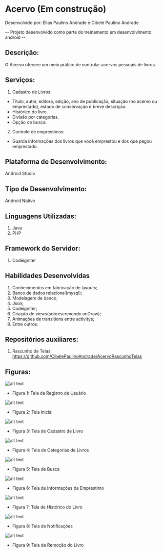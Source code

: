 # Acervo (Em construção)
Desenvolvido por: Elias Paulino Andrade e Cibele Paulino Andrade

-- Projeto desenvolvido como parte do treinamento em desenvolvimento android -- 

## Descrição:
O Acervo ofecere um meio prático de controlar acervos pessoais de livros.

## Serviços: 
1. Cadastro de Livros:
* Titulo, autor, editora, edição, ano de publicação, situação (no acervo ou emprestado), estado de conservação e breve descrição.
* Histórico do livro.
* Divisão por categorias.
* Opção de busca.
2. Controle de emprestimos:
* Guarda informações dos livros que você emprestou e dos que pegou emprestado.

## Plataforma de Desenvolvimento:
Android Studio

## Tipo de Desenvolvimento:
Android Nativo

## Linguagens Utilizadas:
1. Java
2. PHP

## Framework do Servidor:
1. Codeigniter 

## Habilidades Desenvolvidas
1. Conhecimentos em fabricação de layouts;
2. Banco de dados relacional(mysql);
3. Modelagem de banco;
4. Json;
5. Codeigniter;
6. Criação de views(sobrescrevendo onDraw);
7. Animações de transitions entre activitys;
8. Entre outros.

## Repositórios auxiliares:
1. Rascunho de Telas: https://github.com/CibelePaulinoAndrade/AcervoRascunhoTelas

## Figuras: 
![alt text](https://i.imgur.com/SR8v4T8.jpg)
* Figura 1: Tela de Registro de Usuário

![alt text](https://i.imgur.com/uZDeHy4.jpg)
* Figura 2: Tela Inicial

![alt text](https://i.imgur.com/nbZOivW.jpg)
* Figura 3: Tela de Cadastro de Livro

![alt text](https://i.imgur.com/Jp2Swf5.jpg)
* Figura 4: Tela de Categorias de Livros

![alt text](https://i.imgur.com/Dhbb8CS.jpg)
* Figura 5: Tela de Busca 

![alt text](https://i.imgur.com/iE9ASkD.jpg)
* Figura 6: Tela de Informações de Emprestimo

![alt text](https://i.imgur.com/9DwYaf0.jpg)
* Figura 7: Tela de Histórico do Livro

![alt text](https://i.imgur.com/KallA6y.jpg)
* Figura 8: Tela de Notificações

![alt text](https://i.imgur.com/KCFxbmz.jpg)
* Figura 9: Tela de Remoção do Livro

